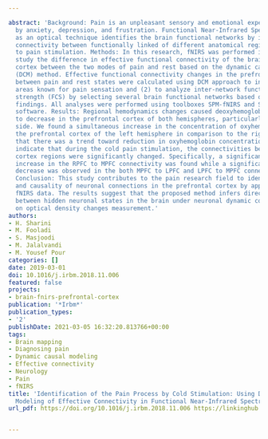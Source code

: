 ---
abstract: 'Background: Pain is an unpleasant sensory and emotional experience followed
  by anxiety, depression, and frustration. Functional Near-Infrared Spectroscopy (fNIRS)
  as an optical technique identifies the brain functional networks by investigating
  connectivity between functionally linked of different anatomical regions in response
  to pain stimulation. Methods: In this research, fNIRS was performed in order to
  study the difference in effective functional connectivity of the brain prefrontal
  cortex between the two modes of pain and rest based on the dynamic causal modeling
  (DCM) method. Effective functional connectivity changes in the prefrontal cortex
  between pain and rest states were calculated using DCM approach to investigate (1)
  areas known for pain sensation and (2) to analyze inter-network functional connectivity
  strength (FCS) by selecting several brain functional networks based on the analysis
  findings. All analyses were performed using toolboxes SPM-fNIRS and SPM8, Matlab
  software. Results: Regional hemodynamics changes caused deoxyhemoglobin concentration
  to decrease in the prefrontal cortex of both hemispheres, particularly on the right
  side. We found a simultaneous increase in the concentration of oxyhemoglobin in
  the prefrontal cortex of the left hemisphere in comparison to the right hemisphere,
  that there was a trend toward reduction in oxyhemoglobin concentration. The results
  indicate that during the cold pain stimulation, the connectivities between prefrontal
  cortex regions were significantly changed. Specifically, a significantly consistent
  increase in the RPFC to MPFC connectivity was found while a significant consistent
  decrease was observed in the both MPFC to LPFC and LPFC to MPFC connectivities.
  Conclusion: This study contributes to the pain research field to identify the directionality
  and causality of neuronal connections in the prefrontal cortex by applying DCM to
  fNIRS data. The results suggest that the proposed method infers directional interactions
  between hidden neuronal states in the brain under neuronal dynamic conditions based
  on optical density changes measurement.'
authors:
- H. Sharini
- M. Fooladi
- S. Masjoodi
- M. Jalalvandi
- M. Yousef Pour
categories: []
date: 2019-03-01
doi: 10.1016/j.irbm.2018.11.006
featured: false
projects:
- brain-fnirs-prefrontal-cortex
publication: '*Irbm*'
publication_types:
- '2'
publishDate: 2021-03-05 16:32:20.813766+00:00
tags:
- Brain mapping
- Diagnosing pain
- Dynamic causal modeling
- Effective connectivity
- Neurology
- Pain
- fNIRS
title: 'Identification of the Pain Process by Cold Stimulation: Using Dynamic Causal
  Modeling of Effective Connectivity in Functional Near-Infrared Spectroscopy (fNIRS)'
url_pdf: https://doi.org/10.1016/j.irbm.2018.11.006 https://linkinghub.elsevier.com/retrieve/pii/S1959031818302276

---
